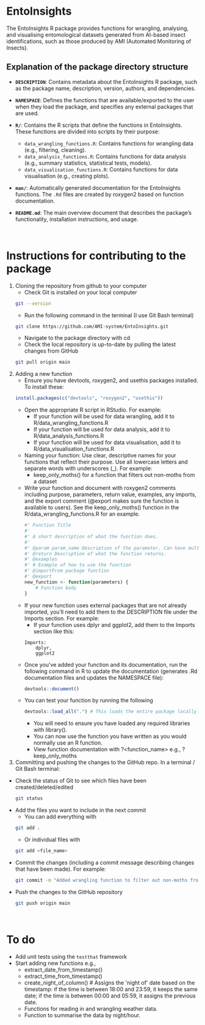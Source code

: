 # EntoInsights
The EntoInsights R package provides functions for wrangling, analysing, and visualising entomological datasets generated from AI-based insect identifications, such as those produced by AMI (Automated Monitoring of Insects). 

## Explanation of the package directory structure
- **`DESCRIPTION`**: Contains metadata about the EntoInsights R package, such as the package name, description, version, authors, and dependencies.
  
- **`NAMESPACE`**: Defines the functions that are available/exported to the user when they load the package, and specifies any external packages that are used.
  
- **`R/`**: Contains the R scripts that define the functions in EntoInsights. These functions are divided into scripts by their purpose:
  - `data_wrangling_functions.R`: Contains functions for wrangling data (e.g., filtering, cleaning).
  - `data_analysis_functions.R`: Contains functions for data analysis (e.g., summary statistics, statistical tests, models).
  - `data_visualisation_functions.R`: Contains functions for data visualisation (e.g., creating plots).

- **`man/`**: Automatically generated documentation for the EntoInsights functions. The `.Rd` files are created by roxygen2 based on function documentation.

- **`README.md`**: The main overview document that describes the package’s functionality, installation instructions, and usage.

<br>

# Instructions for contributing to the package
1. Cloning the repository from github to your computer
    * Check Git is installed on your local computer
    ```bash
    git --version
    ```
    * Run the following command in the terminal (I use Git Bash terminal)
    ```bash
    git clone https://github.com/AMI-system/EntoInsights.git
    ```
    * Navigate to the package directory with cd
    * Check the local repository is up-to-date by pulling the latest changes from GitHub
    ```bash
    git pull origin main
    ```
2. Adding a new function
    * Ensure you have devtools, roxygen2, and usethis packages installed. To install these:
    ```r
    install.packages(c("devtools", "roxygen2", "usethis"))
    ```
    * Open the appropriate R script in RStudio. For example:
        * If your function will be used for data wrangling, add it to R/data_wrangling_functions.R
        * If your function will be used for data analysis, add it to R/data_analysis_functions.R
        * If your function will be used for data visualisation, add it to R/data_visualisation_functions.R
    * Naming your function: Use clear, descriptive names for your functions that reflect their purpose. Use all lowercase letters and separate words with underscores (_). For example:
        * keep_only_moths() for a function that filters out non-moths from a dataset
    * Write your function and document with roxygen2 comments including purpose, parameters, return value, examples, any imports, and the export comment (@export makes sure the function is available to users). See the keep_only_moths() function in the R/data_wrangling_functions.R for an example.   
        ```r
        #' Function Title
        #'
        #' A short description of what the function does.
        #'
        #' @param param_name Description of the parameter. Can have multiple.
        #' @return Description of what the function returns.
        #' @examples
        #' # Example of how to use the function
        #' @importFrom package function
        #' @export
        new_function <- function(parameters) {
            # Function body
        }
        ```
    * If your new function uses external packages that are not already imported, you’ll need to add them to the DESCRIPTION file under the Imports section. For example:
        * If your function uses dplyr and ggplot2, add them to the Imports section like this:
        ```
        Imports:
            dplyr,
            ggplot2
        ```
    * Once you've added your function and its documentation, run the following command in R to update the documentation (generates .Rd documentation files and updates the NAMESPACE file):
        ```r
        devtools::document()
        ```
    * You can test your function by running the following 
        ```r
        devtools::load_all(".") # This loads the entire package locally
        ```
        * You will need to ensure you have loaded any required libraries with library(). 
        * You can now use the function you have written as you would normally use an R function. 
        * View function documentation with ?<function_name> e.g., ?keep_only_moths
3. Committing and pushing the changes to the GitHub repo. In a terminal / Git Bash terminal:
* Check the status of Git to see which files have been created/deleted/edited
    ```bash
    git status
    ```
* Add the files you want to include in the next commit
    * You can add everything with
    ```bash
    git add .
    ```
    * Or individual files with
    ```bash
    git add <file_name>
    ```
* Commit the changes (including a commit message describing changes that have been made). For example:
    ```bash
    git commit -m "Added wrangling function to filter out non-moths from a dataset"
    ```
* Push the changes to the GitHub repository
    ```bash
    git push origin main
    ```
<br>

# To do
* Add unit tests using the `testthat` framework
* Start adding new functions e.g.,
    * extract_date_from_timestamp()
    * extract_time_from_timestamp()
    * create_night_of_column() # Assigns the 'night of' date based on the timestamp: if the time is between 18:00 and 23:59, it keeps the same date; if the time is between 00:00 and 05:59, it assigns the previous date. 
    * Functions for reading in and wrangling weather data. 
    * Function to summarise the data by night/hour. 